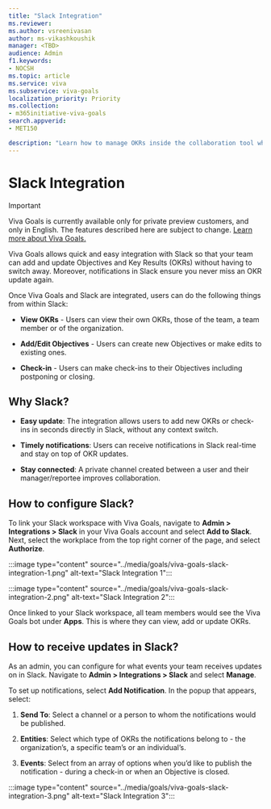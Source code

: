 ```yaml
---
title: "Slack Integration"
ms.reviewer: 
ms.author: vsreenivasan
author: ms-vikashkoushik
manager: <TBD>
audience: Admin
f1.keywords:
- NOCSH
ms.topic: article
ms.service: viva
ms.subservice: viva-goals
localization_priority: Priority
ms.collection:  
- m365initiative-viva-goals
search.appverid:
- MET150

description: "Learn how to manage OKRs inside the collaboration tool where day-to-day work is happening with Viva Goals’ best-in-class Slack integration."
---
```


# Slack Integration

> [!IMPORTANT]
> Viva Goals is currently available only for private preview customers, and only in English. The features described here are subject to change. [Learn more about Viva Goals.](https://go.microsoft.com/fwlink/?linkid=2189933)

Viva Goals allows quick and easy integration with Slack so that your team can add and update Objectives and Key Results (OKRs) without having to switch away. Moreover, notifications in Slack ensure you never miss an OKR update again.

Once Viva Goals and Slack are integrated, users can do the following things from within Slack:

- **View OKRs** - Users can view their own OKRs, those of the team, a team member or of the organization.

- **Add/Edit Objectives** - Users can create new Objectives or make edits to existing ones.

- **Check-in** - Users can make check-ins to their Objectives including postponing or closing.

## Why Slack?

- **Easy update**: The integration allows users to add new OKRs or check-ins in seconds directly in Slack, without any context switch.

- **Timely notifications**: Users can receive notifications in Slack real-time and stay on top of OKR updates.

- **Stay connected**: A private channel created between a user and their manager/reportee improves collaboration.

## How to configure Slack?

To link your Slack workspace with Viva Goals, navigate to **Admin > Integrations > Slack** in your Viva Goals account and select **Add to Slack**. Next, select the workplace from the top right corner of the page, and select **Authorize**.

:::image type="content" source="../media/goals/viva-goals-slack-integration-1.png" alt-text="Slack Integration 1":::

:::image type="content" source="../media/goals/viva-goals-slack-integration-2.png" alt-text="Slack Integration 2":::

Once linked to your Slack workspace, all team members would see the Viva Goals bot under **Apps**. This is where they can view, add or update OKRs.

## How to receive updates in Slack?

As an admin, you can configure for what events your team receives updates on in Slack. Navigate to **Admin > Integrations > Slack** and select **Manage**.

To set up notifications, select **Add Notification**. In the popup that appears, select:

1. **Send To**: Select a channel or a person to whom the notifications would be published.

2. **Entities**: Select which type of OKRs the notifications belong to - the organization’s, a specific team’s or an individual’s.

3. **Events**: Select from an array of options when you’d like to publish the notification - during a check-in or when an Objective is closed.

:::image type="content" source="../media/goals/viva-goals-slack-integration-3.png" alt-text="Slack Integration 3":::
